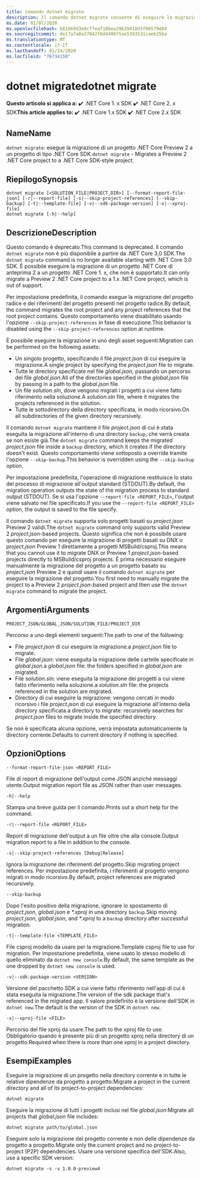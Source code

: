 ```yaml
---
title: Comando dotnet migrate
description: Il comando dotnet migrate consente di eseguire la migrazione di un progetto e di tutte le relative dipendenze.
ms.date: 01/07/2020
ms.openlocfilehash: b81669d3e4cffeaf10bea39639410d5f06579d84
ms.sourcegitcommit: de17a7a0a37042f0d4406f5ae5393531caeb25ba
ms.translationtype: MT
ms.contentlocale: it-IT
ms.lasthandoff: 01/24/2020
ms.locfileid: "76734150"
---
```

# <a name="dotnet-migrate"></a><span data-ttu-id="2a0d4-103">dotnet migrate</span><span class="sxs-lookup"><span data-stu-id="2a0d4-103">dotnet migrate</span></span>

<span data-ttu-id="2a0d4-104">**Questo articolo si applica a:** ✔️ .NET Core 1. x SDK ✔️ .NET Core 2. x SDK</span><span class="sxs-lookup"><span data-stu-id="2a0d4-104">**This article applies to:** ✔️ .NET Core 1.x SDK ✔️ .NET Core 2.x SDK</span></span>

## <a name="name"></a><span data-ttu-id="2a0d4-105">Name</span><span class="sxs-lookup"><span data-stu-id="2a0d4-105">Name</span></span>

<span data-ttu-id="2a0d4-106">`dotnet migrate`: esegue la migrazione di un progetto .NET Core Preview 2 a un progetto di tipo .NET Core SDK.</span><span class="sxs-lookup"><span data-stu-id="2a0d4-106">`dotnet migrate` - Migrates a Preview 2 .NET Core project to a .NET Core SDK-style project.</span></span>

## <a name="synopsis"></a><span data-ttu-id="2a0d4-107">Riepilogo</span><span class="sxs-lookup"><span data-stu-id="2a0d4-107">Synopsis</span></span>

```dotnetcli
dotnet migrate [<SOLUTION_FILE|PROJECT_DIR>] [--format-report-file-json] [-r|--report-file] [-s|--skip-project-references] [--skip-backup] [-t|--template-file] [-v|--sdk-package-version] [-x|--xproj-file]
dotnet migrate [-h|--help]
```

## <a name="description"></a><span data-ttu-id="2a0d4-108">Descrizione</span><span class="sxs-lookup"><span data-stu-id="2a0d4-108">Description</span></span>

<span data-ttu-id="2a0d4-109">Questo comando è deprecato.</span><span class="sxs-lookup"><span data-stu-id="2a0d4-109">This command is deprecated.</span></span> <span data-ttu-id="2a0d4-110">Il comando `dotnet migrate` non è più disponibile a partire da .NET Core 3,0 SDK.</span><span class="sxs-lookup"><span data-stu-id="2a0d4-110">The `dotnet migrate` command is no longer available starting with .NET Core 3.0 SDK.</span></span> <span data-ttu-id="2a0d4-111">È possibile eseguire la migrazione di un progetto .NET Core di anteprima 2 a un progetto .NET Core 1. x, che non è supportato.</span><span class="sxs-lookup"><span data-stu-id="2a0d4-111">It can only migrate a Preview 2 .NET Core project to a 1.x .NET Core project, which is out of support.</span></span>

<span data-ttu-id="2a0d4-112">Per impostazione predefinita, il comando esegue la migrazione del progetto radice e dei riferimenti del progetto presenti nel progetto radice.</span><span class="sxs-lookup"><span data-stu-id="2a0d4-112">By default, the command migrates the root project and any project references that the root project contains.</span></span> <span data-ttu-id="2a0d4-113">Questo comportamento viene disabilitato usando l'opzione `--skip-project-references` in fase di esecuzione.</span><span class="sxs-lookup"><span data-stu-id="2a0d4-113">This behavior is disabled using the `--skip-project-references` option at runtime.</span></span>

<span data-ttu-id="2a0d4-114">È possibile eseguire la migrazione in uno degli asset seguenti:</span><span class="sxs-lookup"><span data-stu-id="2a0d4-114">Migration can be performed on the following assets:</span></span>

* <span data-ttu-id="2a0d4-115">Un singolo progetto, specificando il file *project.json* di cui eseguire la migrazione.</span><span class="sxs-lookup"><span data-stu-id="2a0d4-115">A single project by specifying the *project.json* file to migrate.</span></span>
* <span data-ttu-id="2a0d4-116">Tutte le directory specificate nel file *global.json*, passando un percorso del file *global.json*.</span><span class="sxs-lookup"><span data-stu-id="2a0d4-116">All of the directories specified in the *global.json* file by passing in a path to the *global.json* file.</span></span>
* <span data-ttu-id="2a0d4-117">Un file *solution.sln*, dove vengono migrati i progetti a cui viene fatto riferimento nella soluzione.</span><span class="sxs-lookup"><span data-stu-id="2a0d4-117">A *solution.sln* file, where it migrates the projects referenced in the solution.</span></span>
* <span data-ttu-id="2a0d4-118">Tutte le sottodirectory della directory specificata, in modo ricorsivo.</span><span class="sxs-lookup"><span data-stu-id="2a0d4-118">On all subdirectories of the given directory recursively.</span></span>

<span data-ttu-id="2a0d4-119">Il comando `dotnet migrate` mantiene il file *project.json* di cui è stata eseguita la migrazione all'interno di una directory `backup`, che verrà creata se non esiste già.</span><span class="sxs-lookup"><span data-stu-id="2a0d4-119">The `dotnet migrate` command keeps the migrated *project.json* file inside a `backup` directory, which it creates if the directory doesn't exist.</span></span> <span data-ttu-id="2a0d4-120">Questo comportamento viene sottoposto a override tramite l'opzione `--skip-backup`.</span><span class="sxs-lookup"><span data-stu-id="2a0d4-120">This behavior is overridden using the `--skip-backup` option.</span></span>

<span data-ttu-id="2a0d4-121">Per impostazione predefinita, l'operazione di migrazione restituisce lo stato del processo di migrazione all'output standard (STDOUT).</span><span class="sxs-lookup"><span data-stu-id="2a0d4-121">By default, the migration operation outputs the state of the migration process to standard output (STDOUT).</span></span> <span data-ttu-id="2a0d4-122">Se si usa l'opzione `--report-file <REPORT_FILE>`, l'output viene salvato nel file specificato.</span><span class="sxs-lookup"><span data-stu-id="2a0d4-122">If you use the `--report-file <REPORT_FILE>` option, the output is saved to the file specify.</span></span>

<span data-ttu-id="2a0d4-123">Il comando `dotnet migrate` supporta solo progetti basati su *project.json* Preview 2 validi.</span><span class="sxs-lookup"><span data-stu-id="2a0d4-123">The `dotnet migrate` command only supports valid Preview 2 *project.json*-based projects.</span></span> <span data-ttu-id="2a0d4-124">Questo significa che non è possibile usare questo comando per eseguire la migrazione di progetti basati su DNX o *project.json* Preview 1 direttamente a progetti MSBuild/csproj.</span><span class="sxs-lookup"><span data-stu-id="2a0d4-124">This means that you cannot use it to migrate DNX or Preview 1 *project.json*-based projects directly to MSBuild/csproj projects.</span></span> <span data-ttu-id="2a0d4-125">È prima necessario eseguire manualmente la migrazione del progetto a un progetto basato su *project.json* Preview 2 e quindi usare il comando `dotnet migrate` per eseguire la migrazione del progetto.</span><span class="sxs-lookup"><span data-stu-id="2a0d4-125">You first need to manually migrate the project to a Preview 2 *project.json*-based project and then use the `dotnet migrate` command to migrate the project.</span></span>

## <a name="arguments"></a><span data-ttu-id="2a0d4-126">Argomenti</span><span class="sxs-lookup"><span data-stu-id="2a0d4-126">Arguments</span></span>

`PROJECT_JSON/GLOBAL_JSON/SOLUTION_FILE/PROJECT_DIR`

<span data-ttu-id="2a0d4-127">Percorso a uno degli elementi seguenti:</span><span class="sxs-lookup"><span data-stu-id="2a0d4-127">The path to one of the following:</span></span>

* <span data-ttu-id="2a0d4-128">File *project.json* di cui eseguire la migrazione.</span><span class="sxs-lookup"><span data-stu-id="2a0d4-128">a *project.json* file to migrate.</span></span>
* <span data-ttu-id="2a0d4-129">File *global.json*: viene eseguita la migrazione delle cartelle specificate in *global.json*.</span><span class="sxs-lookup"><span data-stu-id="2a0d4-129">a *global.json* file: the folders specified in *global.json* are migrated.</span></span>
* <span data-ttu-id="2a0d4-130">File *solution.sln*: viene eseguita la migrazione dei progetti a cui viene fatto riferimento nella soluzione.</span><span class="sxs-lookup"><span data-stu-id="2a0d4-130">a *solution.sln* file: the projects referenced in the solution are migrated.</span></span>
* <span data-ttu-id="2a0d4-131">Directory di cui eseguire la migrazione: vengono cercati in modo ricorsivo i file *project.json* di cui eseguire la migrazione all'interno della directory specificata.</span><span class="sxs-lookup"><span data-stu-id="2a0d4-131">a directory to migrate: recursively searches for *project.json* files to migrate inside the specified directory.</span></span>

<span data-ttu-id="2a0d4-132">Se non è specificata alcuna opzione, verrà impostata automaticamente la directory corrente.</span><span class="sxs-lookup"><span data-stu-id="2a0d4-132">Defaults to current directory if nothing is specified.</span></span>

## <a name="options"></a><span data-ttu-id="2a0d4-133">Opzioni</span><span class="sxs-lookup"><span data-stu-id="2a0d4-133">Options</span></span>

`--format-report-file-json <REPORT_FILE>`

<span data-ttu-id="2a0d4-134">File di report di migrazione dell'output come JSON anziché messaggi utente.</span><span class="sxs-lookup"><span data-stu-id="2a0d4-134">Output migration report file as JSON rather than user messages.</span></span>

`-h|--help`

<span data-ttu-id="2a0d4-135">Stampa una breve guida per il comando.</span><span class="sxs-lookup"><span data-stu-id="2a0d4-135">Prints out a short help for the command.</span></span>

`-r|--report-file <REPORT_FILE>`

<span data-ttu-id="2a0d4-136">Report di migrazione dell'output a un file oltre che alla console.</span><span class="sxs-lookup"><span data-stu-id="2a0d4-136">Output migration report to a file in addition to the console.</span></span>

`-s|--skip-project-references [Debug|Release]`

<span data-ttu-id="2a0d4-137">Ignora la migrazione dei riferimenti del progetto.</span><span class="sxs-lookup"><span data-stu-id="2a0d4-137">Skip migrating project references.</span></span> <span data-ttu-id="2a0d4-138">Per impostazione predefinita, i riferimenti al progetto vengono migrati in modo ricorsivo.</span><span class="sxs-lookup"><span data-stu-id="2a0d4-138">By default, project references are migrated recursively.</span></span>

`--skip-backup`

<span data-ttu-id="2a0d4-139">Dopo l'esito positivo della migrazione, ignorare lo spostamento di *project.json*, *global.json* e *\*.xproj* in una directory `backup`.</span><span class="sxs-lookup"><span data-stu-id="2a0d4-139">Skip moving *project.json*, *global.json*, and *\*.xproj* to a `backup` directory after successful migration.</span></span>

`-t|--template-file <TEMPLATE_FILE>`

<span data-ttu-id="2a0d4-140">File csproj modello da usare per la migrazione.</span><span class="sxs-lookup"><span data-stu-id="2a0d4-140">Template csproj file to use for migration.</span></span> <span data-ttu-id="2a0d4-141">Per impostazione predefinita, viene usato lo stesso modello di quello eliminato da `dotnet new console`.</span><span class="sxs-lookup"><span data-stu-id="2a0d4-141">By default, the same template as the one dropped by `dotnet new console` is used.</span></span>

`-v|--sdk-package-version <VERSION>`

<span data-ttu-id="2a0d4-142">Versione del pacchetto SDK a cui viene fatto riferimento nell'app di cui è stata eseguita la migrazione.</span><span class="sxs-lookup"><span data-stu-id="2a0d4-142">The version of the sdk package that's referenced in the migrated app.</span></span> <span data-ttu-id="2a0d4-143">Il valore predefinito è la versione dell'SDK in `dotnet new`.</span><span class="sxs-lookup"><span data-stu-id="2a0d4-143">The default is the version of the SDK in `dotnet new`.</span></span>

`-x|--xproj-file <FILE>`

<span data-ttu-id="2a0d4-144">Percorso del file xproj da usare.</span><span class="sxs-lookup"><span data-stu-id="2a0d4-144">The path to the xproj file to use.</span></span> <span data-ttu-id="2a0d4-145">Obbligatorio quando è presente più di un progetto xproj nella directory di un progetto.</span><span class="sxs-lookup"><span data-stu-id="2a0d4-145">Required when there is more than one xproj in a project directory.</span></span>

## <a name="examples"></a><span data-ttu-id="2a0d4-146">Esempi</span><span class="sxs-lookup"><span data-stu-id="2a0d4-146">Examples</span></span>

<span data-ttu-id="2a0d4-147">Eseguire la migrazione di un progetto nella directory corrente e in tutte le relative dipendenze da progetto a progetto:</span><span class="sxs-lookup"><span data-stu-id="2a0d4-147">Migrate a project in the current directory and all of its project-to-project dependencies:</span></span>

`dotnet migrate`

<span data-ttu-id="2a0d4-148">Eseguire la migrazione di tutti i progetti inclusi nel file *global.json*:</span><span class="sxs-lookup"><span data-stu-id="2a0d4-148">Migrate all projects that *global.json* file includes:</span></span>

`dotnet migrate path/to/global.json`

<span data-ttu-id="2a0d4-149">Eseguire solo la migrazione del progetto corrente e non delle dipendenze da progetto a progetto.</span><span class="sxs-lookup"><span data-stu-id="2a0d4-149">Migrate only the current project and no project-to-project (P2P) dependencies.</span></span> <span data-ttu-id="2a0d4-150">Usare una versione specifica dell'SDK:</span><span class="sxs-lookup"><span data-stu-id="2a0d4-150">Also, use a specific SDK version:</span></span>

`dotnet migrate -s -v 1.0.0-preview4`
